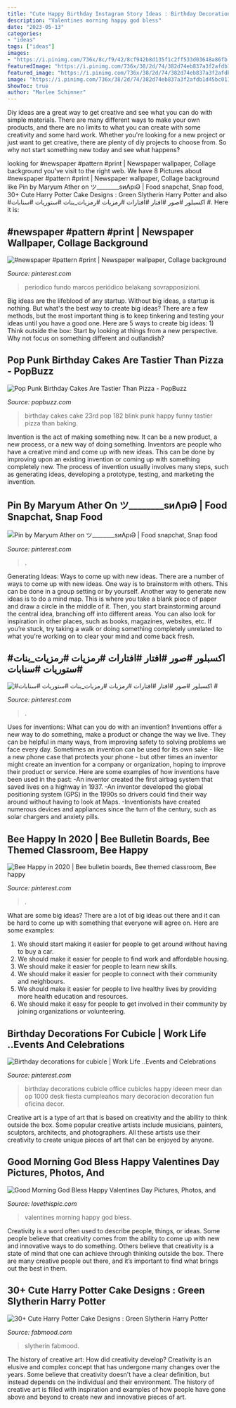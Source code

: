 ```yaml
---
title: "Cute Happy Birthday Instagram Story Ideas : Birthday Decorations For Cubicle"
description: "Valentines morning happy god bless"
date: "2023-05-13"
categories:
- "ideas"
tags: ["ideas"]
images:
- "https://i.pinimg.com/736x/8c/f9/42/8cf942b8d135f1c2ff533d03648a86fb.jpg"
featuredImage: "https://i.pinimg.com/736x/38/2d/74/382d74eb837a3f2afdb1d45bc011acef.jpg"
featured_image: "https://i.pinimg.com/736x/38/2d/74/382d74eb837a3f2afdb1d45bc011acef.jpg"
image: "https://i.pinimg.com/736x/38/2d/74/382d74eb837a3f2afdb1d45bc011acef.jpg"
ShowToc: true
author: "Marlee Schinner"
---
```



Diy ideas are a great way to get creative and see what you can do with simple materials. There are many different ways to make your own products, and there are no limits to what you can create with some creativity and some hard work. Whether you're looking for a new project or just want to get creative, there are plenty of diy projects to choose from. So why not start something new today and see what happens?

	

		
looking for #newspaper #pattern #print | Newspaper wallpaper, Collage background you've visit to the right web. We have 8 Pictures about #newspaper #pattern #print | Newspaper wallpaper, Collage background like Pin by Maryum Ather on ツ________sиɅрıƏ | Food snapchat, Snap food, 30+ Cute Harry Potter Cake Designs : Green Slytherin Harry Potter and also #اكسبلور #صور #افتار #افتارات #رمزيات #رمزيات_بنات #ستوريات #سنابات #. Here it is:
		
    
## #newspaper #pattern #print | Newspaper Wallpaper, Collage Background

<img loading=lazy src="https://i.pinimg.com/736x/be/18/37/be1837286207cd908678f4188101b36b.jpg" onerror="this.onerror=null;this.src='https://tse2.mm.bing.net/th?id=OIP.paxuNyAmUAFNUiJgI_MiKQHaKe&amp;pid=15.1';" alt="#newspaper #pattern #print | Newspaper wallpaper, Collage background">

_Source: pinterest.com_

>periodico fundo marcos periódico belakang sovrapposizioni. 

	

Big ideas are the lifeblood of any startup. Without big ideas, a startup is nothing. But what's the best way to create big ideas? There are a few methods, but the most important thing is to keep tinkering and testing your ideas until you have a good one. Here are 5 ways to create big ideas: 1) Think outside the box: Start by looking at things from a new perspective. Why not focus on something different and outlandish?

    
## Pop Punk Birthday Cakes Are Tastier Than Pizza - PopBuzz

<img loading=lazy src="https://s-media-cache-ak0.pinimg.com/736x/df/b4/0a/dfb40aa8c100eefc8291dec3e05bdba0.jpg" onerror="this.onerror=null;this.src='https://tse3.mm.bing.net/th?id=OIP.9gjF9Y_kAuBvaIGiXRVZDgHaJ3&amp;pid=15.1';" alt="Pop Punk Birthday Cakes Are Tastier Than Pizza - PopBuzz">

_Source: popbuzz.com_

>birthday cakes cake 23rd pop 182 blink punk happy funny tastier pizza than baking. 

	

Invention is the act of making something new. It can be a new product, a new process, or a new way of doing something. Inventors are people who have a creative mind and come up with new ideas. This can be done by improving upon an existing invention or coming up with something completely new. The process of invention usually involves many steps, such as generating ideas, developing a prototype, testing, and marketing the invention.

    
## Pin By Maryum Ather On ツ________sиɅрıƏ | Food Snapchat, Snap Food

<img loading=lazy src="https://i.pinimg.com/736x/80/eb/dd/80ebdd6d38d4349e7b653c12a29ef52e.jpg" onerror="this.onerror=null;this.src='https://tse3.mm.bing.net/th?id=OIP.kdqrFu-ecVnlYMvzEMs_dAHaNJ&amp;pid=15.1';" alt="Pin by Maryum Ather on ツ________sиɅрıƏ | Food snapchat, Snap food">

_Source: pinterest.com_

>. 

	

Generating Ideas: Ways to come up with new ideas.
There are a number of ways to come up with new ideas. One way is to brainstorm with others. This can be done in a group setting or by yourself. Another way to generate new ideas is to do a mind map. This is where you take a blank piece of paper and draw a circle in the middle of it. Then, you start brainstorming around the central idea, branching off into different areas. You can also look for inspiration in other places, such as books, magazines, websites, etc. If you’re stuck, try taking a walk or doing something completely unrelated to what you’re working on to clear your mind and come back fresh.

    
## #اكسبلور #صور #افتار #افتارات #رمزيات #رمزيات_بنات #ستوريات #سنابات #

<img loading=lazy src="https://i.pinimg.com/736x/8c/f9/42/8cf942b8d135f1c2ff533d03648a86fb.jpg" onerror="this.onerror=null;this.src='https://tse4.mm.bing.net/th?id=OIP.3xC6ThTrNUPLX3qIZrC_oAHaNK&amp;pid=15.1';" alt="#اكسبلور #صور #افتار #افتارات #رمزيات #رمزيات_بنات #ستوريات #سنابات #">

_Source: pinterest.com_

>. 

	

Uses for inventions: What can you do with an invention?
Inventions offer a new way to do something, make a product or change the way we live. They can be helpful in many ways, from improving safety to solving problems we face every day. Sometimes an invention can be used for its own sake - like a new phone case that protects your phone - but other times an inventor might create an invention for a company or organization, hoping to improve their product or service. Here are some examples of how inventions have been used in the past: 
-An inventor created the first airbag system that saved lives on a highway in 1937.
-An inventor developed the global positioning system (GPS) in the 1990s so drivers could find their way around without having to look at Maps.
-Inventionists have created numerous devices and appliances since the turn of the century, such as solar chargers and anxiety pills.

    
## Bee Happy In 2020 | Bee Bulletin Boards, Bee Themed Classroom, Bee Happy

<img loading=lazy src="https://i.pinimg.com/736x/38/2d/74/382d74eb837a3f2afdb1d45bc011acef.jpg" onerror="this.onerror=null;this.src='https://tse3.mm.bing.net/th?id=OIP.i3Tmdnj4R_rynGnSU3OBUQHaJQ&amp;pid=15.1';" alt="Bee Happy in 2020 | Bee bulletin boards, Bee themed classroom, Bee happy">

_Source: pinterest.com_

>. 

	

What are some big ideas?
There are a lot of big ideas out there and it can be hard to come up with something that everyone will agree on. Here are some examples:
1. We should start making it easier for people to get around without having to buy a car.
2. We should make it easier for people to find work and affordable housing.
3. We should make it easier for people to learn new skills.
4. We should make it easier for people to connect with their community and neighbours.
5. We should make it easier for people to live healthy lives by providing more health education and resources.
6. We should make it easy for people to get involved in their community by joining organizations or volunteering.

    
## Birthday Decorations For Cubicle | Work Life ..Events And Celebrations

<img loading=lazy src="https://s-media-cache-ak0.pinimg.com/736x/6c/f4/02/6cf4024c1b71c212fdbafd1da546f3a2.jpg" onerror="this.onerror=null;this.src='https://tse3.mm.bing.net/th?id=OIP.PeKh4P8pSJgbRxMRMCBCjwHaJ4&amp;pid=15.1';" alt="Birthday decorations for cubicle | Work Life ..Events and Celebrations">

_Source: pinterest.com_

>birthday decorations cubicle office cubicles happy ideeen meer dan op 1000 desk fiesta cumpleaños mary decoracion decoration fun oficina decor. 

	

Creative art is a type of art that is based on creativity and the ability to think outside the box. Some popular creative artists include musicians, painters, sculptors, architects, and photographers. All these artists use their creativity to create unique pieces of art that can be enjoyed by anyone.

    
## Good Morning God Bless Happy Valentines Day Pictures, Photos, And

<img loading=lazy src="http://www.lovethispic.com/uploaded_images/348652-Good-Morning-God-Bless-Happy-Valentines-Day.jpg" onerror="this.onerror=null;this.src='https://tse4.mm.bing.net/th?id=OIP.fkKYjfoENEzoCZ-w3orDDAHaLH&amp;pid=15.1';" alt="Good Morning God Bless Happy Valentines Day Pictures, Photos, and">

_Source: lovethispic.com_

>valentines morning happy god bless. 

	

Creativity is a word often used to describe people, things, or ideas. Some people believe that creativity comes from the ability to come up with new and innovative ways to do something. Others believe that creativity is a state of mind that one can achieve through thinking outside the box. There are many creative people out there, and it’s important to find what brings out the best in them.

    
## 30+ Cute Harry Potter Cake Designs : Green Slytherin Harry Potter

<img loading=lazy src="https://www.fabmood.com/inspiration/wp-content/uploads/2021/08/harry-potter-cake-14-370x584.jpg" onerror="this.onerror=null;this.src='https://tse4.mm.bing.net/th?id=OIP.cgMhKsewEL8vw1Pf-D4IKgAAAA&amp;pid=15.1';" alt="30+ Cute Harry Potter Cake Designs : Green Slytherin Harry Potter">

_Source: fabmood.com_

>slytherin fabmood. 

	

The history of creative art: How did creativity develop?
Creativity is an elusive and complex concept that has undergone many changes over the years. Some believe that creativity doesn't have a clear definition, but instead depends on the individual and their environment. The history of creative art is filled with inspiration and examples of how people have gone above and beyond to create new and innovative pieces of art.

